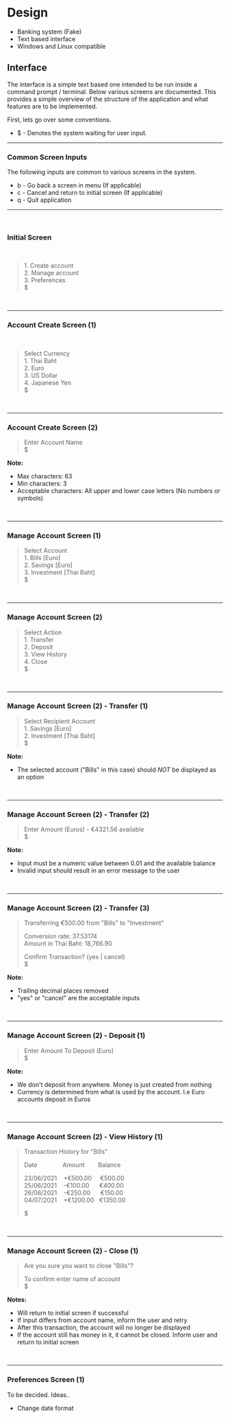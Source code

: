 # Design

- Banking system (Fake)
- Text based interface
- Windows and Linux compatible

## Interface

The interface is a simple text based one intended to be run inside a command prompt / terminal. Below various screens are documented. This provides a simple overview of the structure of the application and what features are to be implemented.

First, lets go over some conventions.

- $ - Denotes the system waiting for user input.

***

### Common Screen Inputs

The following inputs are common to various screens in the system.

- b - Go back a screen in menu (If applicable)
- c - Cancel and return to initial screen (If applicable)
- q - Quit application

***
<br />

### Initial Screen

<br />

> 1\. Create account  
> 2. Manage account  
> 3. Preferences  
> $

<br />

***

### Account Create Screen (1)

<br />

> Select Currency   
> 1\. Thai Baht  
> 2.  Euro  
> 3.  US Dollar  
> 4.  Japanese Yen    
> $ 

<br />

***

### Account Create Screen (2)

> Enter Account Name  
> $

**Note:**

- Max characters: 63
- Min characters: 3
- Acceptable characters: All upper and lower case letters (No numbers or symbols)

<br />

***

### Manage Account Screen (1)

> Select Account   
> 1\. Bills [Euro]  
> 2.  Savings [Euro]  
> 3.  Investment [Thai Baht]  
> $ 

<br />

***

### Manage Account Screen (2)

> Select Action   
> 1\. Transfer  
> 2.  Deposit  
> 3.  View History  
> 4.  Close  
> $ 

<br />

***

### Manage Account Screen (2) - Transfer (1)

> Select Recipient Account  
> 1\.  Savings [Euro]  
> 2.  Investment [Thai Baht]  
> $

**Note:**

- The selected account ("Bills" in this case) should *NOT* be displayed as an option

<br />

***

### Manage Account Screen (2) - Transfer (2)

> Enter Amount (Euros) - €4321.56 available  
> $

**Note:**

- Input must be a numeric value between 0.01 and the available balance
- Invalid input should result in an error message to the user

<br />

***

### Manage Account Screen (2) - Transfer (3)

> Transferring €500.00 from "Bills" to "Investment"  
> 
> Conversion rate: 37.53174  
> Amount in Thai Baht: 18,766.90  
> 
> Confirm Transaction? (yes | cancel)   
> $

**Note:**

- Trailing decimal places removed
- "yes" or "cancel" are the acceptable inputs

<br />

***

### Manage Account Screen (2) - Deposit (1)

> Enter Amount To Deposit (Euro)  
> $

**Note:**

- We don't deposit from anywhere. Money is just created from nothing
- Currency is determined from what is used by the account. I.e Euro accounts deposit in Euros

<br />

***

### Manage Account Screen (2) - View History (1)

> Transaction History for "Bills"  
>  
> Date &nbsp;&nbsp;&nbsp;&nbsp;&nbsp;&nbsp;&nbsp;&nbsp;&nbsp;&nbsp;&nbsp;&nbsp;&nbsp; Amount &nbsp;&nbsp;&nbsp;&nbsp;&nbsp;&nbsp; Balance
>   
> 23/06/2021 &nbsp;&nbsp; +€500.00 &nbsp;&nbsp;&nbsp; €500.00  
> 25/06/2021 &nbsp;&nbsp; -€100.00 &nbsp;&nbsp;&nbsp;&nbsp; €400.00  
> 26/06/2021 &nbsp;&nbsp; -€250.00 &nbsp;&nbsp;&nbsp;&nbsp; €150.00  
> 04/07/2021 &nbsp;&nbsp; +€1200.00 &nbsp; €1350.00  
>  
> $

<br />

***

### Manage Account Screen (2) - Close (1)

> Are you sure you want to close "Bills"?
>  
> To confirm enter name of account  
> $

**Notes:** 

- Will return to initial screen if successful
- If input differs from account name, inform the user and retry
- After this transaction, the account will no longer be displayed
- If the account still has money in it, it cannot be closed. Inform user and return to initial screen

<br />

***

### Preferences Screen (1)

To be decided. Ideas..

- Change date format
